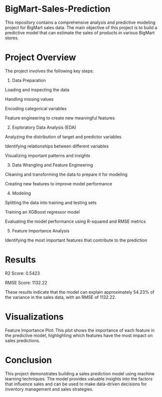 # BigMart-Sales-Prediction
This repository contains a comprehensive analysis and predictive modeling project for BigMart sales data. The main objective of this project is to build a predictive model that can estimate the sales of products in various BigMart stores.

# Project Overview
The project involves the following key steps:

1. Data Preparation

Loading and inspecting the data

Handling missing values

Encoding categorical variables

Feature engineering to create new meaningful features

2. Exploratory Data Analysis (EDA)

Analyzing the distribution of target and predictor variables

Identifying relationships between different variables

Visualizing important patterns and insights

3. Data Wrangling and Feature Engineering

Cleaning and transforming the data to prepare it for modeling

Creating new features to improve model performance

4. Modeling

Splitting the data into training and testing sets

Training an XGBoost regressor model

Evaluating the model performance using R-squared and RMSE metrics

5. Feature Importance Analysis

Identifying the most important features that contribute to the prediction

# Results

R2 Score: 0.5423

RMSE Score: 1132.22

These results indicate that the model can explain approximately 54.23% of the variance in the sales data, with an RMSE of 1132.22.

# Visualizations
Feature Importance Plot: This plot shows the importance of each feature in the predictive model, highlighting which features have the most impact on sales predictions.

# Conclusion
This project demonstrates building a sales prediction model using machine learning techniques. The model provides valuable insights into the factors that influence sales and can be used to make data-driven decisions for inventory management and sales strategies.

